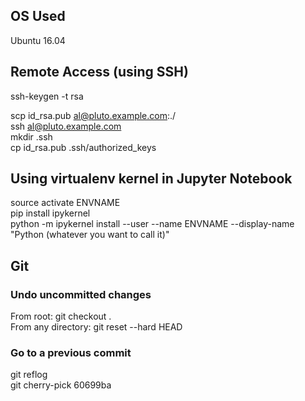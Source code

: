 ## OS Used
Ubuntu 16.04

## Remote Access (using SSH)
ssh-keygen -t rsa

scp id_rsa.pub al@pluto.example.com:./  
ssh al@pluto.example.com  
mkdir .ssh  
cp id_rsa.pub .ssh/authorized_keys

## Using virtualenv kernel in Jupyter Notebook

source activate ENVNAME  
pip install ipykernel  
python -m ipykernel install --user --name ENVNAME --display-name "Python (whatever you want to call it)"

## Git

### Undo uncommitted changes
From root: git checkout .  
From any directory: git reset --hard HEAD

### Go to a previous commit
git reflog  
git cherry-pick 60699ba